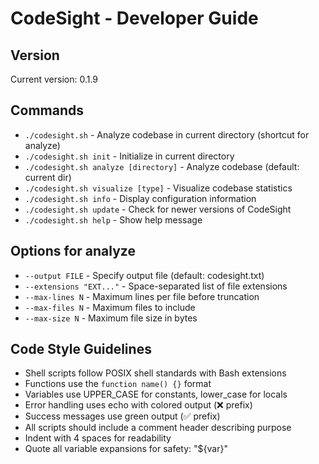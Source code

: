 # CodeSight - Developer Guide

## Version
Current version: 0.1.9

## Commands
- `./codesight.sh` - Analyze codebase in current directory (shortcut for analyze)
- `./codesight.sh init` - Initialize in current directory
- `./codesight.sh analyze [directory]` - Analyze codebase (default: current dir)
- `./codesight.sh visualize [type]` - Visualize codebase statistics
- `./codesight.sh info` - Display configuration information
- `./codesight.sh update` - Check for newer versions of CodeSight
- `./codesight.sh help` - Show help message

## Options for analyze
- `--output FILE` - Specify output file (default: codesight.txt)
- `--extensions "EXT..."` - Space-separated list of file extensions
- `--max-lines N` - Maximum lines per file before truncation
- `--max-files N` - Maximum files to include
- `--max-size N` - Maximum file size in bytes

## Code Style Guidelines
- Shell scripts follow POSIX shell standards with Bash extensions
- Functions use the `function name() {}` format
- Variables use UPPER_CASE for constants, lower_case for locals
- Error handling uses echo with colored output (❌ prefix)
- Success messages use green output (✅ prefix)
- All scripts should include a comment header describing purpose
- Indent with 4 spaces for readability
- Quote all variable expansions for safety: "${var}"